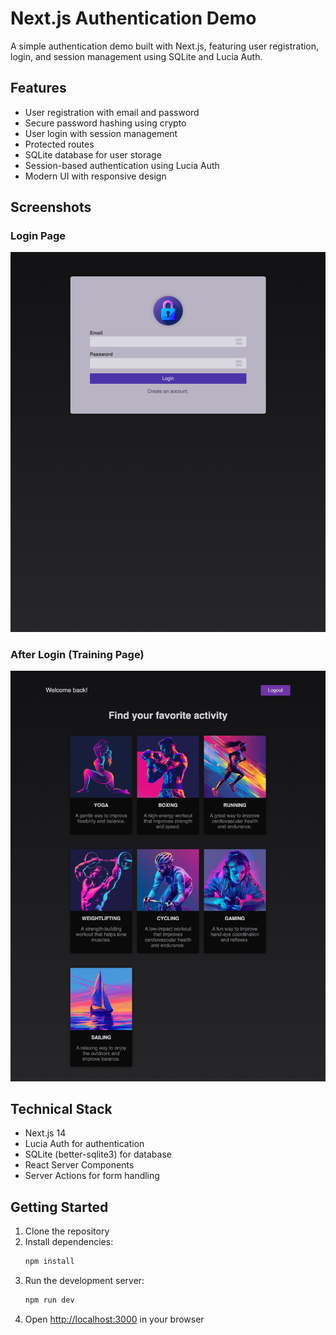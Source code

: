 # Next.js Authentication Demo

A simple authentication demo built with Next.js, featuring user registration, login, and session management using SQLite and Lucia Auth.

## Features

- User registration with email and password
- Secure password hashing using crypto
- User login with session management
- Protected routes
- SQLite database for user storage
- Session-based authentication using Lucia Auth
- Modern UI with responsive design

## Screenshots

### Login Page
![Login Page](/screenshots/login.png)

### After Login (Training Page)
![After Login](/screenshots/afterlogin.png)

## Technical Stack

- Next.js 14
- Lucia Auth for authentication
- SQLite (better-sqlite3) for database
- React Server Components
- Server Actions for form handling

## Getting Started

1. Clone the repository
2. Install dependencies:
   ```bash
   npm install
   ```
3. Run the development server:
   ```bash
   npm run dev
   ```
4. Open [http://localhost:3000](http://localhost:3000) in your browser


